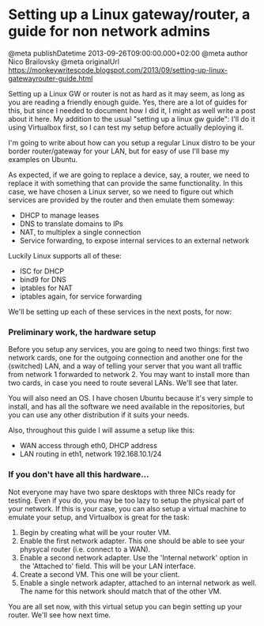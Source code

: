 # Setting up a Linux gateway/router, a guide for non network admins

@meta publishDatetime 2013-09-26T09:00:00.000+02:00
@meta author Nico Brailovsky
@meta originalUrl https://monkeywritescode.blogspot.com/2013/09/setting-up-linux-gatewayrouter-guide.html

Setting up a Linux GW or router is not as hard as it may seem, as long as you are reading a friendly enough guide. Yes, there are a lot of guides for this, but since I needed to document how I did it, I might as well write a post about it here. My addition to the usual "setting up a linux gw guide": I'll do it using Virtualbox first, so I can test my setup before actually deploying it.

I'm going to write about how can you setup a regular Linux distro to be your border router/gateway for your LAN, but for easy of use I'll base my examples on Ubuntu.

As expected, if we are going to replace a device, say, a router, we need to replace it with something that can provide the same functionality. In this case, we have chosen a Linux server, so we need to figure out which services are provided by the router and then emulate them someway:
* DHCP to manage leases
* DNS to translate domains to IPs
* NAT, to multiplex a single connection
* Service forwarding, to expose internal services to an external network

Luckily Linux supports all of these:
* ISC for DHCP
* bind9 for DNS
* iptables for NAT
* iptables again, for service forwarding

We'll be setting up each of these services in the next posts, for now:
### Preliminary work, the hardware setup

Before you setup any services, you are going to need two things: first two network cards, one for the outgoing connection and another one for the (switched) LAN, and a way of telling your server that you want all traffic from network 1 forwarded to network 2. You may want to install more than two cards, in case you need to route several LANs. We'll see that later.

You will also need an OS. I have chosen Ubuntu because it's very simple to install, and has all the software we need available in the repositories, but you can use any other distribution if it suits your needs.

Also, throughout this guide I will assume a setup like this:
* WAN access through eth0, DHCP address
* LAN routing in eth1, network 192.168.10.1/24

### If you don't have all this hardware...

Not everyone may have two spare desktops with three NICs ready for testing. Even if you do, you may be too lazy to setup the physical part of your network. If this is your case, you can also setup a virtual machine to emulate your setup, and Virtualbox is great for the task:
1. Begin by creating what will be your router VM.
2. Enable the first network adapter. This one should be able to see your physycal router (i.e. connect to a WAN).
3. Enable a second network adapter. Use the 'Internal network' option in the 'Attached to' field. This will be your LAN interface.
4. Create a second VM. This one will be your client.
5. Enable a single network adapter, attached to an internal network as well. The name for this network should match that of the other VM.

You are all set now, with this virtual setup you can begin setting up your router. We'll see how next time.

